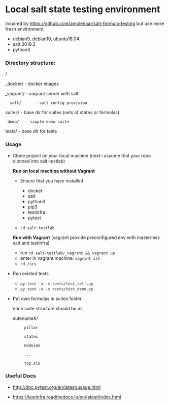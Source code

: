 # Local salt state testing environment
Inspired by https://github.com/amolenaar/salt-formula-testing but use more fresh environment
- debian9, debian10, ubuntu18.04
- salt 2019.2
- python3

### Directory structure:

/

  _docker/   - docker images

  _vagrant/  - vagrant server with salt

      salt/      - salt config provision

  suites/    - base dir for suites (sets of states or formulas)

     demo/   - simple demo suite

  tests/     - base dir for tests




### Usage

- Clone project on your local machine (next i assume that your repo clonned into salt-testlab)


  **Run on local machine without Vagrant**
   - Ensure that you have installed 
      - docker
      - salt 
      - python3
      - pip3
      - testinfra
      - pytest

   - `cd salt-testlab`
  
   **Run with Vagrant**
   (vagrant provide preconfigured env with masterless salt and testinfra)

   - run `cd salt-testlab/_vagrant && vagrant up`
   - enter in vagrant machine: `vagrant ssh`
   - `cd /srv`


- Run existed tests 
   - `py.test -v -s tests/test_self.py`
   - `py.test -v -s tests/test_demo.py`

- Put own formulas in suites folder 
  
  each suite structure should be as

     sutenameX/

           pillar

           states
           
           modules

           ...
           
           top.sls

    

  
### Useful Docs 

- http://doc.pytest.org/en/latest/usage.html

- https://testinfra.readthedocs.io/en/latest/index.html